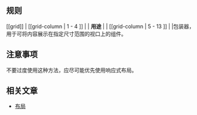 ﻿## 规则

[[grid]]
| [[grid-column | 1 - 4 ]]
| | **用途**
|
| [[grid-column | 5 - 13 ]]
| |包装器，用于可将内容展示在指定尺寸范围的视口上的组件。

## 注意事项

不要过度使用这种方法，应尽可能优先使用响应式布局。

## 相关文章

- [布局](/doc/docs/documentation/40-appearance/layout?styleguide-components-enabled=true&appearance-enabled=true)

